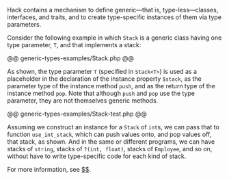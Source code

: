 Hack contains a mechanism to define generic&mdash;that is, type-less&mdash;classes, interfaces, and traits, and to create type-specific instances of
them via type parameters.

Consider the following example in which `Stack` is a generic class having one type parameter, `T`, and that implements a stack:

@@ generic-types-examples/Stack.php @@

As shown, the type parameter `T` (specified in `Stack<T>`) is used as a placeholder in the declaration of the instance property `$stack`, as
the parameter type of the instance method `push`, and as the return type of the instance method `pop`. Note that although `push` and `pop` use
the type parameter, they are not themselves generic methods.

@@ generic-types-examples/Stack-test.php @@

Assuming we construct an instance for a `Stack` of `int`s, we can pass that to function `use_int_stack`, which can push values onto, and pop
values off, that stack, as shown. And in the same or different programs, we can have stacks of `string`, stacks of `?(int, float)`, stacks of
`Employee`, and so on, without have to write type-specific code for each kind of stack.

For more information, see [$$](../generic-types-and-functions/introduction.md).
